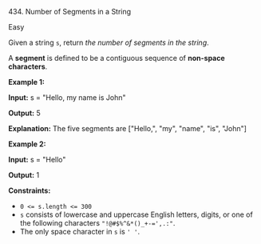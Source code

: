 434\. Number of Segments in a String

Easy

Given a string `s`, return _the number of segments in the string_.

A **segment** is defined to be a contiguous sequence of **non-space characters**.

**Example 1:**

**Input:** s = "Hello, my name is John"

**Output:** 5

**Explanation:** The five segments are ["Hello,", "my", "name", "is", "John"]

**Example 2:**

**Input:** s = "Hello"

**Output:** 1

**Constraints:**

*   `0 <= s.length <= 300`
*   `s` consists of lowercase and uppercase English letters, digits, or one of the following characters `"!@#$%^&*()_+-=',.:"`.
*   The only space character in `s` is `' '`.